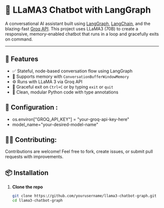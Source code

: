 # 🧠 LLaMA3 Chatbot with LangGraph

A conversational AI assistant built using [LangGraph](https://docs.langchain.com/langgraph/), [LangChain](https://www.langchain.com/), and the blazing-fast [Groq API](https://console.groq.com/).
This project uses LLaMA3 (70B) to create a responsive, memory-enabled chatbot that runs in a loop and gracefully exits on command.

---

## 🚀 Features

- ✅ Stateful, node-based conversation flow using LangGraph  
- 💬 Supports memory with `ConversationBufferWindowMemory`  
- ⚙️ Runs with LLaMA 3 via Groq API  
- 👋 Graceful exit on `Ctrl+C` or by typing `exit` or `quit`  
- 📜 Clean, modular Python code with type annotations

## 🔧 Configuration :
- os.environ["GROQ_API_KEY"] = "your-groq-api-key-here"
- model_name="your-desired-model-name"

## 🙋‍♂️ Contributing:
Contributions are welcome! Feel free to fork, create issues, or submit pull requests with improvements.

## 📦 Installation

1. **Clone the repo**

   ```bash
   git clone https://github.com/yourusername/llama3-chatbot-graph.git
   cd llama3-chatbot-graph

